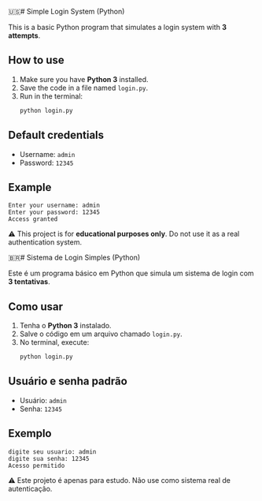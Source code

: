 🇺🇸# Simple Login System (Python)

This is a basic Python program that simulates a login system with **3 attempts**.

## How to use
1. Make sure you have **Python 3** installed.
2. Save the code in a file named `login.py`.
3. Run in the terminal:
   ```bash
   python login.py
   ```

## Default credentials
- Username: `admin`  
- Password: `12345`

## Example
```
Enter your username: admin
Enter your password: 12345
Access granted
```

⚠️ This project is for **educational purposes only**. Do not use it as a real authentication system.

🇧🇷# Sistema de Login Simples (Python)

Este é um programa básico em Python que simula um sistema de login com **3 tentativas**.

## Como usar
1. Tenha o **Python 3** instalado.
2. Salve o código em um arquivo chamado `login.py`.
3. No terminal, execute:
   ```bash
   python login.py
   ```

## Usuário e senha padrão
- Usuário: `admin`
- Senha: `12345`

## Exemplo
```
digite seu usuario: admin
digite sua senha: 12345
Acesso permitido
```

⚠️ Este projeto é apenas para estudo. Não use como sistema real de autenticação.
